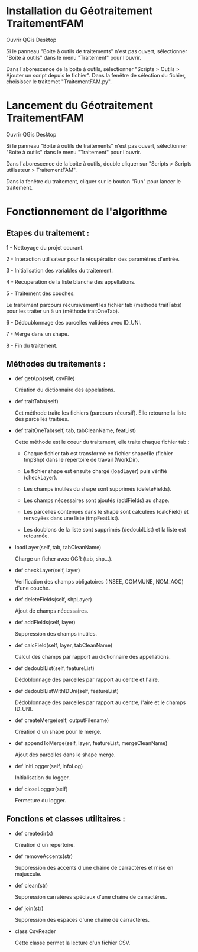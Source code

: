 # Installation du Géotraitement TraitementFAM

Ouvrir QGis Desktop

Si le panneau "Boite à outils de traitements" n'est pas ouvert, sélectionner "Boite à outils" dans le menu "Traitement" pour l'ouvrir.

Dans l'aborescence de la boite à outils, sélectionner "Scripts > Outils > Ajouter un script depuis le fichier". Dans la fenêtre de sélection du fichier, choisisser le traitemet "TraitementFAM.py".

# Lancement du Géotraitement TraitementFAM

Ouvrir QGis Desktop

Si le panneau "Boite à outils de traitements" n'est pas ouvert, sélectionner "Boite à outils" dans le menu "Traitement" pour l'ouvrir.

Dans l'aborescence de la boite à outils, double cliquer sur "Scripts > Scripts utilisateur > TraitementFAM".

Dans la fenêtre du traitement, cliquer sur le bouton "Run" pour lancer le traitement.

# Fonctionnement de l'algorithme

## Etapes du traitement :

1 - Nettoyage du projet courant.

2 - Interaction utilisateur pour la récupération des paramètres d'entrée.

3 - Initialisation des variables du traitement.

4 - Recuperation de la liste blanche des appellations.

5 - Traitement des couches.

Le traitement parcours récursivement les fichier tab (méthode traitTabs) pour les traiter un à un (méthode traitOneTab).

6 - Dédoublonnage des parcelles validées avec ID_UNI.

7 - Merge dans un shape.

8 - Fin du traitement.

## Méthodes du traitements :

- def getApp(self, csvFile)

  Création du dictionnaire des appelations.

- def traitTabs(self)

  Cet méthode traite les fichiers (parcours récursif). Elle retourne la liste des parcelles traitées.

- def traitOneTab(self, tab, tabCleanName, featList)

  Cette méthode est le coeur du traitement, elle traite chaque fichier tab :

  - Chaque fichier tab est transformé en fichier shapefile (fichier tmpShp) dans le répertoire de travail (WorkDir).

  - Le fichier shape est ensuite chargé (loadLayer) puis vérifié (checkLayer).

  - Les champs inutiles du shape sont supprimés (deleteFields).

  - Les champs nécessaires sont ajoutés (addFields) au shape.

  - Les parcelles contenues dans le shape sont calculées (calcField) et renvoyées dans une liste (tmpFeatList).

  - Les doublons de la liste sont supprimés (dedoublList) et la liste est retournée.

- loadLayer(self, tab, tabCleanName)

  Charge un ficher avec OGR (tab, shp...).

- def checkLayer(self, layer)

  Verification des champs obligatoires (INSEE, COMMUNE, NOM_AOC) d'une couche.

- def deleteFields(self, shpLayer)

  Ajout de champs nécessaires.

- def addFields(self, layer)

  Suppression des champs inutiles.

- def calcField(self, layer, tabCleanName)

  Calcul des champs par rapport au dictionnaire des appellations.

- def dedoublList(self, featureList)

  Dédoblonnage des parcelles par rapport au centre et l'aire.

- def dedoublListWithIDUni(self, featureList)

  Dédoblonnage des parcelles par rapport au centre, l'aire et le champs ID_UNI.

- def createMerge(self, outputFilename)

  Création d'un shape pour le merge.

- def appendToMerge(self, layer, featureList, mergeCleanName)

  Ajout des parcelles dans le shape merge.

- def initLogger(self, infoLog)

  Initialisation du logger.

- def closeLogger(self)

  Fermeture du logger.

## Fonctions et classes utilitaires :

- def createdir(x)

  Création d'un répertoire.

- def removeAccents(str)

  Suppression des accents d'une chaine de carractères et mise en majuscule.

- def clean(str)

  Suppression carratères spéciaux d'une chaine de carractères.

- def join(str)

  Suppression des espaces d'une chaine de carractères.

- class CsvReader

  Cette classe permet la lecture d'un fichier CSV.

